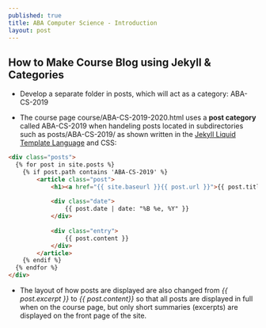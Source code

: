 ```yaml
---
published: true
title: ABA Computer Science - Introduction
layout: post
---
```

## How to Make Course Blog using Jekyll & Categories

- Develop a separate folder in posts, which will act as a category: ABA-CS-2019  
  
- The course page course/ABA-CS-2019-2020.html uses a **post category** called ABA-CS-2019 when handeling posts located in subdirectories such as posts/ABA-CS-2019/ as shown written in the [Jekyll Liquid Template Language](https://shopify.github.io/liquid/) and CSS:  
  
```html
<div class="posts">
  {% for post in site.posts %}
  	{% if post.path contains 'ABA-CS-2019' %}
  		<article class="post">
          	<h1><a href="{{ site.baseurl }}{{ post.url }}">{{ post.title }}</a></h1>
      
        	<div class="date">
          		{{ post.date | date: "%B %e, %Y" }}
        	</div>
      
        	<div class="entry">
              	{{ post.content }}
        	</div>
  		</article>
    {% endif %}
  {% endfor %}
</div>
```  
  
- The layout of how posts are displayed are also changed from _{{ post.excerpt }}_ to _{{ post.content}}_ so that all posts are displayed in full when on the course page, but only short summaries (excerpts) are displayed on the front page of the site.  
